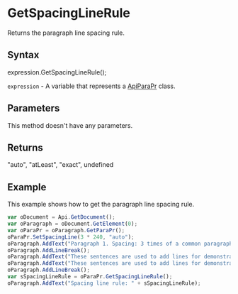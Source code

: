 # GetSpacingLineRule

Returns the paragraph line spacing rule.

## Syntax

expression.GetSpacingLineRule();

`expression` - A variable that represents a [ApiParaPr](../ApiParaPr.md) class.

## Parameters

This method doesn't have any parameters.

## Returns

"auto", "atLeast", "exact", undefined

## Example

This example shows how to get the paragraph line spacing rule.

```javascript
var oDocument = Api.GetDocument();
var oParagraph = oDocument.GetElement(0);
var oParaPr = oParagraph.GetParaPr();
oParaPr.SetSpacingLine(3 * 240, "auto");
oParagraph.AddText("Paragraph 1. Spacing: 3 times of a common paragraph line spacing.");
oParagraph.AddLineBreak();
oParagraph.AddText("These sentences are used to add lines for demonstrative purposes. ");
oParagraph.AddText("These sentences are used to add lines for demonstrative purposes. ");
oParagraph.AddLineBreak();
var sSpacingLineRule = oParaPr.GetSpacingLineRule();
oParagraph.AddText("Spacing line rule: " + sSpacingLineRule);
```
